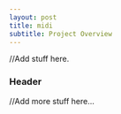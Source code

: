 ```yaml
---
layout: post
title: midi
subtitle: Project Overview
---
```


//Add stuff here.

### Header

//Add more stuff here...